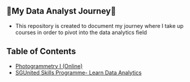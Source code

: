 ## 🌱My Data Analyst Journey🌱
- This repository is created to document my journey where I take up courses in order to pivot into the data analytics field

## Table of Contents
- [Photogrammetry I (Online)]()
- [SGUnited Skills Programme- Learn Data Analytics](https://github.com/chongjunn-tech/data-analyst-journey/tree/master/SGUS%20Learn%20Data%20Analytics)


 
